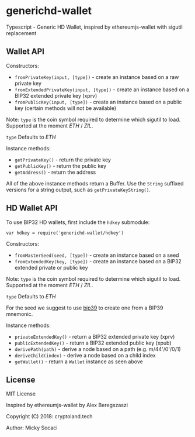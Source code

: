 # generichd-wallet

Typescript - Generic HD Wallet, inspired by ethereumjs-wallet with sigutil replacement

## Wallet API

Constructors:

* `fromPrivateKey(input, [type])` - create an instance based on a raw private key
* `fromExtendedPrivateKey(input, [type])` - create an instance based on a BIP32 extended private key (xprv)
* `fromPublicKey(input, [type])` - create an instance based on a public key (certain methods will not be available)

Note: `type` is the coin symbol required to determine which sigutil to load. Supported at the moment *ETH* / *ZIL*. 

`type` Defaults to *ETH*

Instance methods:

* `getPrivateKey()` - return the private key
* `getPublicKey()` - return the public key
* `getAddress()` - return the address

All of the above instance methods return a Buffer. Use the `String` suffixed versions for a string output, such as `getPrivateKeyString()`.

## HD Wallet API

To use BIP32 HD wallets, first include the `hdkey` submodule:

`var hdkey = require('generichd-wallet/hdkey')`

Constructors:

* `fromMasterSeed(seed, [type])` - create an instance based on a seed
* `fromExtendedKey(key, [type])` - create an instance based on a BIP32 extended private or public key

Note: `type` is the coin symbol required to determine which sigutil to load. Supported at the moment *ETH* / *ZIL*. 

`type` Defaults to *ETH*

For the seed  we suggest to use [bip39](https://npmjs.org/package/bip39) to create one from a BIP39 mnemonic.

Instance methods:

* `privateExtendedKey()` - return a BIP32 extended private key (xprv)
* `publicExtendedKey()` - return a BIP32 extended public key (xpub)
* `derivePath(path)` - derive a node based on a path (e.g.  m/44'/0'/0/1)
* `deriveChild(index)` - derive a node based on a child index
* `getWallet()` - return a `Wallet` instance as seen above


## License

MIT License

Inspired by ethereumjs-wallet by Alex Beregszaszi

Copyright (C) 2018: cryptoland.tech

Author: Micky Socaci

